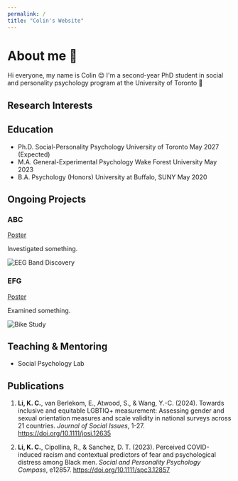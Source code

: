 ```yaml
---
permalink: /
title: "Colin's Website"
---
```


# About me 👋 
Hi everyone, my name is Colin 😊 I'm a second-year PhD student in social and personality psychology program at the University of Toronto 🍁

## Research Interests


## Education
- Ph.D. Social-Personality Psychology University of Toronto May 2027 (Expected)						 
- M.A. General-Experimental Psychology Wake Forest University May 2023			        		
- B.A. Psychology (Honors) University at Buffalo, SUNY May 2020


## Ongoing Projects
### ABC
[Poster](https://www.mdpi.com)

Investigated something.

![EEG Band Discovery](/assets/img/eeg_band_discovery.jpeg)

### EFG
[Poster](https://www.mdpi.com)

Examined something.

![Bike Study](/assets/img/bike_study.jpeg)

## Teaching & Mentoring
- Social Psychology Lab


## Publications
1.	**Li, K. C.**, van Berlekom, E., Atwood, S., & Wang, Y.-C. (2024). Towards inclusive and equitable LGBTIQ+ measurement: Assessing gender and sexual orientation measures and scale validity in national surveys across 21 countries. *Journal of Social Issues*, 1-27. https://doi.org/10.1111/josi.12635 

2.	**Li, K. C.**, Cipollina, R., & Sanchez, D. T. (2023). Perceived COVID-induced racism and contextual predictors of fear and psychological distress among Black men. *Social and Personality Psychology Compass*, e12857. https://doi.org/10.1111/spc3.12857

